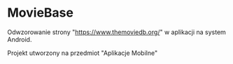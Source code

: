 # MovieBase
Odwzorowanie strony "https://www.themoviedb.org/" w aplikacji na system Android.


Projekt utworzony na przedmiot "Aplikacje Mobilne"
